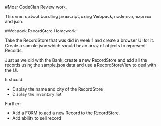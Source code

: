 #Moar CodeClan Review work.

This one is about bundling javascript, using Webpack, nodemon, express and json.

#Webpack RecordStore Homework

Take the RecordStore that was did in week 1 and create a browser UI for it. Create a sample.json which should be an array of objects to represent Records.

Just as we did with the Bank, create a new RecordStore and add all the records using the sample.json data and use a RecordStoreView to deal with the UI.

It should:

  - Display the name and city of the RecordStore
  - Display the inventory list

Further:

  - Add a FORM to add a new Record to the RecordStore.
  - Add ability to sell record

